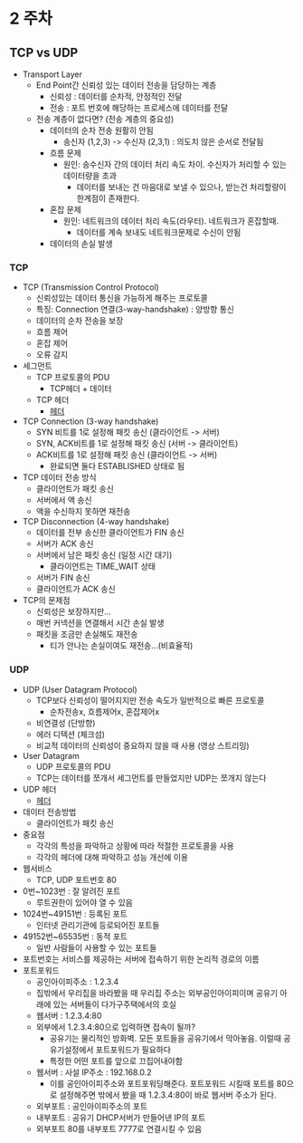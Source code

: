 # 2 주차

## TCP vs UDP

- Transport Layer
    - End Point간 신뢰성 있는 데이터 전송을 담당하는 계층
        - 신뢰성 : 데이터를 순차적, 안정적인 전달
        - 전송 : 포트 번호에 해당하는 프로세스에 데이터를 전달
    - 전송 계층이 없다면? (전송 계층의 중요성)
        - 데이터의 순차 전송 원활히 안됨
            - 송신자 (1,2,3) -> 수신자 (2,3,1) : 의도치 않은 순서로 전달됨
        - 흐름 문제
            - 원인: 송수신자 간의 데이터 처리 속도 차이. 수신자가 처리할 수 있는 데이터량을 초과
                - 데이터를 보내는 건 마음대로 보낼 수 있으나, 받는건 처리할량이 한계점이 존재한다.
        - 혼잡 문제
            - 원인: 네트워크의 데이터 처리 속도(라우터). 네트워크가 혼잡할때.
                - 데이터를 계속 보내도 네트워크문제로 수신이 안됨
        - 데이터의 손실 발생
### TCP
- TCP (Transmission Control Protocol)
    - 신뢰성있는 데이터 통신을 가능하게 해주는 프로토콜
    - 특징: Connection 연결(3-way-handshake) : 양방향 통신
    - 데이터의 순차 전송을 보장
    - 흐름 제어
    - 혼잡 제어
    - 오류 감지
- 세그먼트
    - TCP 프로토콜의 PDU
        - TCP헤더 + 데이터
    - TCP 헤더
        - [헤더](https://www.google.com/search?q=tcp+%ED%97%A4%EB%8D%94&rlz=1C5CHFA_enKR943KR944&sxsrf=ALeKk001bFuUiodlRC28E5WGR9umpmf9tg:1616345411927&source=lnms&tbm=isch&sa=X&ved=2ahUKEwjJwPLw68HvAhWWHHAKHbB0CLkQ_AUoAXoECAEQAw&biw=1440&bih=789#imgrc=l5krlQEyPRCBLM)
- TCP Connection (3-way handshake)
    - SYN 비트를 1로 설정해 패킷 송신 (클라이언트 -> 서버)
    - SYN, ACK비트를 1로 설정해 패킷 송신 (서버 -> 클라이언트)
    - ACK비트를 1로 설정해 패킷 송신 (클라이언트 -> 서버)
        - 완료되면 둘다 ESTABLISHED 상태로 됨
- TCP 데이터 전송 방식
    - 클라이언트가 패킷 송신
    - 서버에서 액 송신
    - 액을 수신하지 못하면 재전송
- TCP Disconnection (4-way handshake)
    - 데이터를 전부 송신한 클라이언트가 FIN 송신
    - 서버가 ACK 송신
    - 서버에서 남은 패킷 송신 (일정 시간 대기)
        - 클라이언트는 TIME_WAIT 상태
    - 서버가 FIN 송신
    - 클라이언트가 ACK 송신
- TCP의 문제점
    - 신뢰성은 보장하지만...
    - 매번 커넥션을 연결해서 시간 손실 발생
    - 패킷을 조금만 손실해도 재전송
        - 티가 안나는 손실이여도 재전송...(비효율적)
### UDP
- UDP (User Datagram Protocol)
    - TCP보다 신뢰성이 떨어지지만 전송 속도가 일반적으로 빠른 프로토콜
        - 순차전송x, 흐름제어x, 혼잡제어x
    - 비연결성 (단방향) 
    - 에러 디텍션 (체크섬)
    - 비교적 데이터의 신뢰성이 중요하지 않을 때 사용 (영상 스트리밍)
- User Datagram
    - UDP 프로토콜의 PDU
    - TCP는 데이터를 쪼개서 세그먼트를 만들었지만 UDP는 쪼개지 않는다
- UDP 헤더
    - [헤더](https://www.google.com/search?q=udp+%ED%97%A4%EB%8D%94&tbm=isch&ved=2ahUKEwjsyunx68HvAhUBNaYKHTPQAz0Q2-cCegQIABAA&oq=udp+%ED%97%A4%EB%8D%94&gs_lcp=CgNpbWcQAzICCAAyBAgAEBgyBAgAEBg6CAgAEAcQBRAeUIqHAljLoAJgoaICaARwAHgAgAHRAYgBsAqSAQUwLjkuMZgBAKABAaoBC2d3cy13aXotaW1nwAEB&sclient=img&ei=RXlXYKyUNYHqmAWzoI_oAw&bih=789&biw=1440&rlz=1C5CHFA_enKR943KR944#imgrc=4uDzXVSY-Zu9vM)
- 데이터 전송방법
    - 클라이언트가 패킷 송신
- 중요점
    - 각각의 특성을 파악하고 상황에 따라 적절한 프로토콜을 사용
    - 각각의 헤더에 대해 파악하고 성능 개선에 이용
- 웹서비스
    - TCP, UDP 포트번호 80
- 0번~1023번 : 잘 알려진 포트
    - 루트권한이 있어야 열 수 있음
- 1024번~49151번 : 등록된 포트
    - 인터넷 관리기관에 등로되어진 포트들
- 49152번~65535번 : 동적 포트
    - 일반 사람들이 사용할 수 있는 포트들
- 포트번호는 서비스를 제공하는 서버에 접속하기 위한 논리적 경로의 이름
- 포트포워드
    - 공인아이피주소 : 1.2.3.4
    - 집밖에서 우리집을 바라봤을 때 우리집 주소는 외부공인아이피이며 공유기 아래에 있는 서버들이 다가구주택에서의 호실
    - 웹서버 : 1.2.3.4:80
    - 외부에서 1.2.3.4:80으로 입력하면 접속이 될까?
        - 공유기는 물리적인 방화벽. 모든 포트들을 공유기에서 막아놓음. 이럴때 공유기설정에서 포트포워드가 필요하다
        - 특정한 어떤 포트를 앞으로 끄집어내야함
    - 웹서버 : 사설 IP주소 : 192.168.0.2
        - 이를 공인아이피주소와 포트포워딩해준다. 포트포워드 시킬때 포트를 80으로 설정해주면 밖에서 봤을 때 1.2.3.4:80이 바로 웹서버 주소가 된다.
    - 외부포트 : 공인아이피주소의 포트
    - 내부포트 : 공유기 DHCP서버가 만들어낸 IP의 포트
    - 외부포트 80를 내부포트 7777로 연결시킬 수 있음

